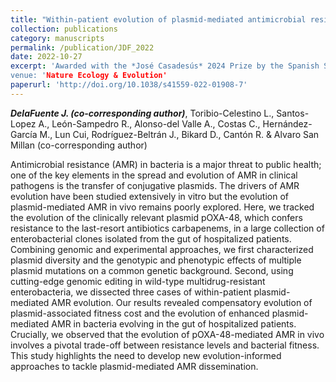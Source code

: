 ```yaml
---
title: "Within-patient evolution of plasmid-mediated antimicrobial resistance"
collection: publications
category: manuscripts
permalink: /publication/JDF_2022
date: 2022-10-27
excerpt: 'Awarded with the *José Casadesús* 2024 Prize by the Spanish Society for Microbiology
venue: 'Nature Ecology & Evolution'
paperurl: 'http://doi.org/10.1038/s41559-022-01908-7'
---
```


***DelaFuente J. (co-corresponding author)***, Toribio-Celestino L., Santos-Lopez A., León-Sampedro R., Alonso-del Valle A., Costas C., Hernández-García M., Lun Cui, Rodríguez-Beltrán J., Bikard D., Cantón R. & Alvaro San Millan (co-corresponding author)

Antimicrobial resistance (AMR) in bacteria is a major threat to public health; one of the key elements in the spread and evolution of AMR in clinical pathogens is the transfer of conjugative plasmids. The drivers of AMR evolution have been studied extensively in vitro but the evolution of plasmid-mediated AMR in vivo remains poorly explored. Here, we tracked the evolution of the clinically relevant plasmid pOXA-48, which confers resistance to the last-resort antibiotics carbapenems, in a large collection of enterobacterial clones isolated from the gut of hospitalized patients. Combining genomic and experimental approaches, we first characterized plasmid diversity and the genotypic and phenotypic effects of multiple plasmid mutations on a common genetic background. Second, using cutting-edge genomic editing in wild-type multidrug-resistant enterobacteria, we dissected three cases of within-patient plasmid-mediated AMR evolution. Our results revealed compensatory evolution of plasmid-associated fitness cost and the evolution of enhanced plasmid-mediated AMR in bacteria evolving in the gut of hospitalized patients. Crucially, we observed that the evolution of pOXA-48-mediated AMR in vivo involves a pivotal trade-off between resistance levels and bacterial fitness. This study highlights the need to develop new evolution-informed approaches to tackle plasmid-mediated AMR dissemination.
